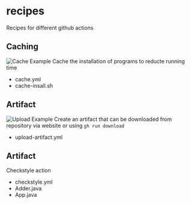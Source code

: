 # recipes

Recipes for different github actions

## Caching
![Cache Example](https://github.com/github/docs/actions/workflows/main.yml/badge.svg)
Cache the installation of programs to reducte running time

- cache.yml
- cache-insall.sh

## Artifact
![Upload Example](https://github.com/github/docs/actions/workflows/main.yml/badge.svg)
Create an artifact that can be downloaded from repository via website or using `gh run download`

- upload-artifact.yml

## Artifact

Checkstyle action

- checkstyle.yml
- Adder.java
- App.java
